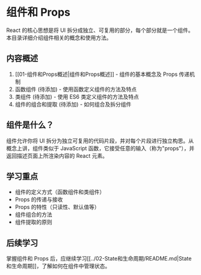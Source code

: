 # 组件和 Props

React 的核心思想是将 UI 拆分成独立、可复用的部分，每个部分就是一个组件。本目录详细介绍组件相关的概念和使用方法。

## 内容概述

1. [[01-组件和Props概述|组件和Props概述]] - 组件的基本概念及 Props 传递机制
2. 函数组件 (待添加) - 使用函数定义组件的方法及特点
3. 类组件 (待添加) - 使用 ES6 类定义组件的方法及特点
4. 组件的组合和提取 (待添加) - 如何组合及拆分组件

## 组件是什么？

组件允许你将 UI 拆分为独立可复用的代码片段，并对每个片段进行独立构思。从概念上讲，组件类似于 JavaScript 函数，它接受任意的输入（称为"props"），并返回描述页面上所渲染内容的 React 元素。

## 学习重点

-   组件的定义方式（函数组件和类组件）
-   Props 的传递与接收
-   Props 的特性（只读性、默认值等）
-   组件组合的方法
-   组件提取的原则

## 后续学习

掌握组件和 Props 后，应继续学习[[../02-State和生命周期/README.md|State和生命周期]]，了解如何在组件中管理状态。
